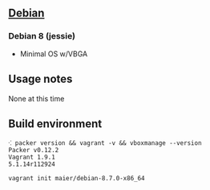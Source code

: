 ## [Debian](http://debian.org)

### Debian 8 (jessie)

* Minimal OS w/VBGA

## Usage notes

None at this time

## Build environment

```shell
⁖ packer version && vagrant -v && vboxmanage --version
Packer v0.12.2
Vagrant 1.9.1
5.1.14r112924
```

`vagrant init maier/debian-8.7.0-x86_64`

